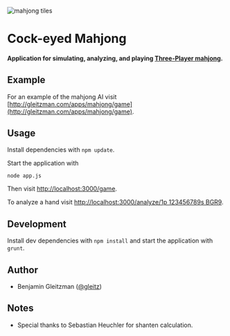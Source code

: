 ![mahjong tiles](https://dl.dropboxusercontent.com/u/101688/website/img/mahjong-tiles.jpg)

# Cock-eyed Mahjong

#### Application for simulating, analyzing, and playing [Three-Player mahjong](http://www.japanese-mahjong.com/3pmjintro.html). ####

Example
-------

For an example of the mahjong AI visit [http://gleitzman.com/apps/mahjong/game](http://gleitzman.com/apps/mahjong/game).

Usage
-----

Install dependencies with `npm update`.

Start the application with

    node app.js

Then visit [http://localhost:3000/game](http://localhost:3000/game).

To analyze a hand visit [http://localhost:3000/analyze/1p 123456789s BGR9](http://localhost:3000/analyze/1p%20123456789s%20BGR9).

Development
------

Install dev dependencies with `npm install` and start the application with `grunt`.


Author
------

-  Benjamin Gleitzman ([@gleitz](http://github.com/gleitz))


Notes
-----

-  Special thanks to Sebastian Heuchler for shanten calculation.
